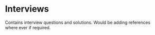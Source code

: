 # Interviews

Contains interview questions and solutions.
Would be adding references where ever if required.
